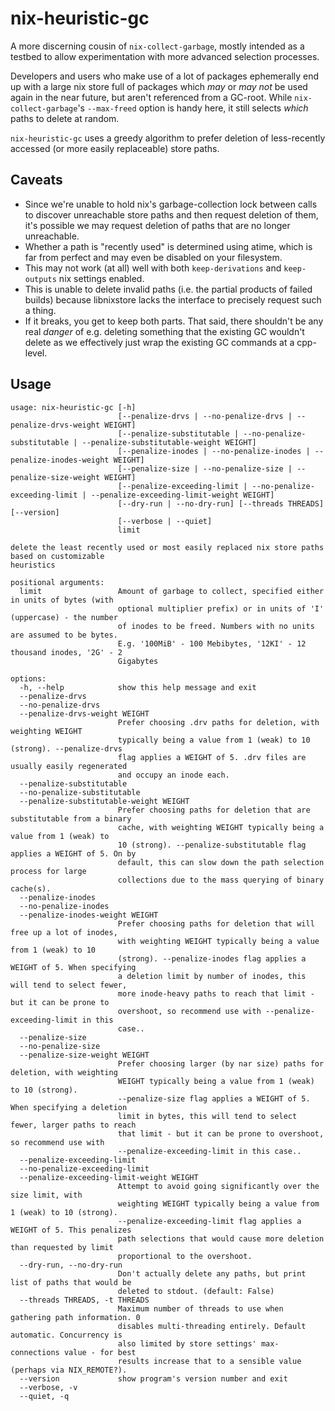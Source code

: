# nix-heuristic-gc

A more discerning cousin of `nix-collect-garbage`, mostly intended as a
testbed to allow experimentation with more advanced selection processes.

Developers and users who make use of a lot of packages ephemerally end up
with a large nix store full of packages which _may_ or _may not_ be used
again in the near future, but aren't referenced from a GC-root. While
`nix-collect-garbage`'s `--max-freed` option is handy here, it still
selects _which_ paths to delete at random.

`nix-heuristic-gc` uses a greedy algorithm to prefer deletion of less-recently
accessed (or more easily replaceable) store paths.

## Caveats

 - Since we're unable to hold nix's garbage-collection lock between calls to
   discover unreachable store paths and then request deletion of them, it's
   possible we may request deletion of paths that are no longer unreachable.
 - Whether a path is "recently used" is determined using atime, which is far
   from perfect and may even be disabled on your filesystem.
 - This may not work (at all) well with both `keep-derivations` and
   `keep-outputs` nix settings enabled.
 - This is unable to delete invalid paths (i.e. the partial products of failed
   builds) because libnixstore lacks the interface to precisely request such
   a thing.
 - If it breaks, you get to keep both parts. That said, there shouldn't be
   any real _danger_ of e.g. deleting something that the existing GC wouldn't
   delete as we effectively just wrap the existing GC commands at a cpp-level.

## Usage

```
usage: nix-heuristic-gc [-h]
                        [--penalize-drvs | --no-penalize-drvs | --penalize-drvs-weight WEIGHT]
                        [--penalize-substitutable | --no-penalize-substitutable | --penalize-substitutable-weight WEIGHT]
                        [--penalize-inodes | --no-penalize-inodes | --penalize-inodes-weight WEIGHT]
                        [--penalize-size | --no-penalize-size | --penalize-size-weight WEIGHT]
                        [--penalize-exceeding-limit | --no-penalize-exceeding-limit | --penalize-exceeding-limit-weight WEIGHT]
                        [--dry-run | --no-dry-run] [--threads THREADS] [--version]
                        [--verbose | --quiet]
                        limit

delete the least recently used or most easily replaced nix store paths based on customizable
heuristics

positional arguments:
  limit                 Amount of garbage to collect, specified either in units of bytes (with
                        optional multiplier prefix) or in units of 'I' (uppercase) - the number
                        of inodes to be freed. Numbers with no units are assumed to be bytes.
                        E.g. '100MiB' - 100 Mebibytes, '12KI' - 12 thousand inodes, '2G' - 2
                        Gigabytes

options:
  -h, --help            show this help message and exit
  --penalize-drvs
  --no-penalize-drvs
  --penalize-drvs-weight WEIGHT
                        Prefer choosing .drv paths for deletion, with weighting WEIGHT
                        typically being a value from 1 (weak) to 10 (strong). --penalize-drvs
                        flag applies a WEIGHT of 5. .drv files are usually easily regenerated
                        and occupy an inode each.
  --penalize-substitutable
  --no-penalize-substitutable
  --penalize-substitutable-weight WEIGHT
                        Prefer choosing paths for deletion that are substitutable from a binary
                        cache, with weighting WEIGHT typically being a value from 1 (weak) to
                        10 (strong). --penalize-substitutable flag applies a WEIGHT of 5. On by
                        default, this can slow down the path selection process for large
                        collections due to the mass querying of binary cache(s).
  --penalize-inodes
  --no-penalize-inodes
  --penalize-inodes-weight WEIGHT
                        Prefer choosing paths for deletion that will free up a lot of inodes,
                        with weighting WEIGHT typically being a value from 1 (weak) to 10
                        (strong). --penalize-inodes flag applies a WEIGHT of 5. When specifying
                        a deletion limit by number of inodes, this will tend to select fewer,
                        more inode-heavy paths to reach that limit - but it can be prone to
                        overshoot, so recommend use with --penalize-exceeding-limit in this
                        case..
  --penalize-size
  --no-penalize-size
  --penalize-size-weight WEIGHT
                        Prefer choosing larger (by nar size) paths for deletion, with weighting
                        WEIGHT typically being a value from 1 (weak) to 10 (strong).
                        --penalize-size flag applies a WEIGHT of 5. When specifying a deletion
                        limit in bytes, this will tend to select fewer, larger paths to reach
                        that limit - but it can be prone to overshoot, so recommend use with
                        --penalize-exceeding-limit in this case..
  --penalize-exceeding-limit
  --no-penalize-exceeding-limit
  --penalize-exceeding-limit-weight WEIGHT
                        Attempt to avoid going significantly over the size limit, with
                        weighting WEIGHT typically being a value from 1 (weak) to 10 (strong).
                        --penalize-exceeding-limit flag applies a WEIGHT of 5. This penalizes
                        path selections that would cause more deletion than requested by limit
                        proportional to the overshoot.
  --dry-run, --no-dry-run
                        Don't actually delete any paths, but print list of paths that would be
                        deleted to stdout. (default: False)
  --threads THREADS, -t THREADS
                        Maximum number of threads to use when gathering path information. 0
                        disables multi-threading entirely. Default automatic. Concurrency is
                        also limited by store settings' max-connections value - for best
                        results increase that to a sensible value (perhaps via NIX_REMOTE?).
  --version             show program's version number and exit
  --verbose, -v
  --quiet, -q
```
